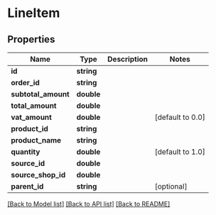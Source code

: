 # LineItem

## Properties
Name | Type | Description | Notes
------------ | ------------- | ------------- | -------------
**id** | **string** |  | 
**order_id** | **string** |  | 
**subtotal_amount** | **double** |  | 
**total_amount** | **double** |  | 
**vat_amount** | **double** |  | [default to 0.0]
**product_id** | **string** |  | 
**product_name** | **string** |  | 
**quantity** | **double** |  | [default to 1.0]
**source_id** | **double** |  | 
**source_shop_id** | **double** |  | 
**parent_id** | **string** |  | [optional] 

[[Back to Model list]](../README.md#documentation-for-models) [[Back to API list]](../README.md#documentation-for-api-endpoints) [[Back to README]](../README.md)


